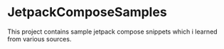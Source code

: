 # JetpackComposeSamples
This project contains sample jetpack compose snippets which i learned from various sources.
